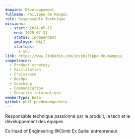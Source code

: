 ```yaml
---
domaine: Développement
fullname: Philippe de Mangou
role: Responsable Technique
missions:
  - start: 2024-05-15
    end: 2025-07-31
    status: independent
    employer: MALT
    startups:
      - snu
link: https://www.linkedin.com/in/philippe-de-mangou/
competences:
  - Product strategy
  - Facilitation
  - Croissance
  - DevOps
  - Coaching
  - Communication
  - Sécurité informatique
memberType: beta
github: philippedemangoubeta
---
```

Responsable technique passionné par le produit, la tech et le développement des équipes

Ex Head of Engineering @Climb
Ex Serial entrepreneur 
